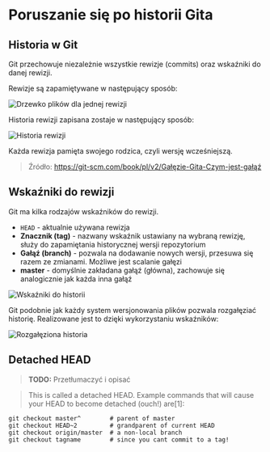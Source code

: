 # Poruszanie się po historii Gita

## Historia w Git

Git przechowuje niezależnie wszystkie rewizje (commits) oraz wskaźniki do danej rewizji.

Rewizje są zapamiętywane w następujący sposób:

![Drzewko plików dla jednej rewizji](https://git-scm.com/book/en/v2/images/commit-and-tree.png)

Historia rewizji zapisana zostaje w następujący sposób:

![Historia rewizji](https://git-scm.com/book/en/v2/images/commits-and-parents.png)

Każda rewizja pamięta swojego rodzica, czyli wersję wcześniejszą.

> Źródło: https://git-scm.com/book/pl/v2/Gałęzie-Gita-Czym-jest-gałąź

## Wskaźniki do rewizji

Git ma kilka rodzajów wskaźników do rewizji.

* ```HEAD``` - aktualnie używana rewizja
* **Znacznik (tag)** - nazwany wskaźnik ustawiany na wybraną rewizję, służy do zapamiętania historycznej wersji repozytorium
* **Gałąź (branch)** - pozwala na dodawanie nowych wersji, przesuwa się razem ze zmianami. Możliwe jest scalanie gałęzi
* **master** - domyślnie zakładana gałąź (główna), zachowuje się analogicznie jak każda inna gałąź

![Wskaźniki do historii](https://git-scm.com/book/en/v2/images/branch-and-history.png)

Git podobnie jak każdy system wersjonowania plików pozwala rozgałęziać historię. Realizowane jest to dzięki wykorzystaniu wskaźników:

![Rozgałęziona historia](https://git-scm.com/book/en/v2/images/advance-master.png)

## Detached HEAD

>**TODO:** Przetłumaczyć i opisać

> This is called a detached HEAD. Example commands that will cause your HEAD to become detached (ouch!) are[1]:
```
git checkout master^        # parent of master
git checkout HEAD~2         # grandparent of current HEAD
git checkout origin/master  # a non-local branch
git checkout tagname        # since you cant commit to a tag!
```
